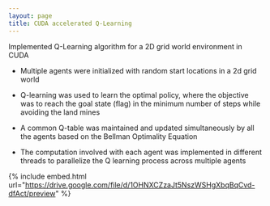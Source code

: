 ```yaml
---
layout: page
title: CUDA accelerated Q-Learning
---
```


Implemented Q-Learning algorithm for a 2D grid world environment in CUDA

- Multiple agents were initialized with random start locations in a 2d grid world

- Q-learning was used to learn the optimal policy, where the objective was to reach the goal state (flag) in the minimum number of steps while avoiding the land mines

- A common Q-table was maintained and updated simultaneously by all the agents based on the Bellman Optimality Equation

- The computation involved with each agent was implemented in different threads to parallelize the Q learning process across multiple agents

{% include embed.html url="https://drive.google.com/file/d/1OHNXCZzaJt5NszWSHgXbqBqCvd-dfAct/preview" %}